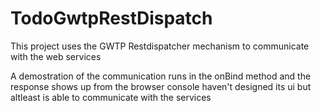 # TodoGwtpRestDispatch
This project uses the GWTP Restdispatcher mechanism to communicate with the web services

A demostration of the communication runs in the onBind method and the response shows up from the browser console
haven't designed its ui but altleast is able to communicate with the services
